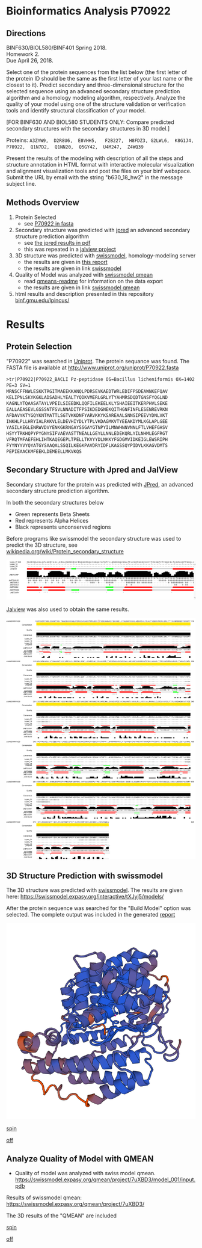# Bioinformatics Analysis P70922

## Directions 
BINF630/BIOL580/BINF401 Spring 2018.  
Homework 2.   
Due April 26, 2018.  

Select one of the protein sequences from the list below (the first letter of the protein ID should be the same as the first letter of your last name or the closest to it). Predict secondary and three-dimensional structure for the selected sequence using an advanced secondary structure prediction algorithm and a homology modeling algorithm, respectively. Analyze the quality of your model using one of the structure validation or verification tools and identify structural classification of your model. 

[FOR BINF630 AND BIOL580 STUDENTS ONLY: Compare predicted secondary structures with the secondary structures in 3D model.]

Proteins: `A3ZYW9,  D2R8U6,  E8VHH5,   F2B227,  H8FDZ3, G2LWL6,  K8G1J4,  P70922,  Q1N7D2,  Q1NN20,  Q5GY42,  U4M247,  Z4WQ39`
 
Present the results of the modeling with description of all the steps and structure annotation in HTML format with interactive molecular visualization and alignment visualization tools and post the files on your binf webspace. Submit the URL by email with the string "b630_18_hw2" in the message subject line.

## Methods Overview

1. Protein Selected 
    - see [P70922 in fasta](static/P70922.fasta.txt)
2. Secondary structure was predicted with [jpred](http://www.compbio.dundee.ac.uk/jpred/) an advanced secondary structure prediction algorithm
    - see [the jpred results in pdf](jrepd-results/secondary-structure-results.pdf)
    - this was repeated in a [jalview project](static/P70922-jalview.jvp)
3. 3D structure was predicted with [swissmodel](https://swissmodel.expasy.org/), homology-modeling server
    - the results are given in [this report](swiss-model-build/report.html)
    - the results are given in link [swissmodel](https://swissmodel.expasy.org/interactive/tXJyj5/models/)
4. Quality of Model was analyzed with [swissmodel qmean](https://swissmodel.expasy.org/qmean/) 
    - read [qmeans-readme](qmean-results/README) for information on the data export
    - the results are given in link [swissmodel qmean](https://swissmodel.expasy.org/qmean/project/7uXBD3/)
5. html results and description presented in this repository [binf.gmu.edu/lpincus/](http://binf.gmu.edu/lpincus/)


# Results 

## Protein Selection 
"P70922" was searched in [Uniprot](http://www.uniprot.org/). The protein sequance was found. The FASTA file is available at http://www.uniprot.org/uniprot/P70922.fasta

```
>tr|P70922|P70922_BACLI Pz-peptidase OS=Bacillus licheniformis OX=1402 PE=3 SV=1
MRNSCFFNWLESKKTRGITMAEEKKANQLPDRSEVKAEDTWRLEDIFPSDEAWNKEFQAV
KELIPNLSKYKGKLADSADHLYEALTYQDKVMERLGRLYTYAHMRSDQDTGNSFYQGLND
KAGNLYTQAASATAYLVPEILSIEEDKLQQFILEKEELKLYSHAIEEITKERPHVLSEKE
EALLAEASEVLGSSSNTFSVLNNADITFPSIKDEDGNEKQITHGNFINFLESENREVRKN
AFDAVYKTYGQYKNTMATTLSGTVKKDNFYARVKKYKSAREAALSNNSIPEEVYDNLVKT
INKHLPLLHRYIALRKKVLELDEVHIYDLYTPLVKDAGMKVTYEEAKDYMLKGLAPLGEE
YASILKEGLENRWVDVYENKGKRNGAYSSGAYGTNPYILMNWHNNVNNLFTLVHEFGHSV
HSYYTRKHQPYPYGNYSIFVAEVASTTNEALLGEYLLNNLEDEKQRLYILNHMLEGFRGT
VFRQTMFAEFEHLIHTKAQEGEPLTPELLTKVYYDLNKKYFGDGMVIDKEIGLEWSRIPH
FYYNYYVYQYATGYSAAQALSSQILKEGKPAVDRYIDFLKAGSSQYPIDVLKKAGVDMTS
PEPIEAACKMFEEKLDEMEELLMKVKQS
```

## Secondary Structure with Jpred and JalView
Secondary structure for the protein was predicted with 
[JPred](http://www.compbio.dundee.ac.uk/jpred/), an advanced secondary structure prediction algorithm.

In both the secondary structures below 
- Green represents Beta Sheets
- Red represents Alpha Helices
- Black represents unconserved regions

Before programs like swissmodel the secondary structure was used to predict the 3D structure, see [wikipedia.org/wiki/Protein_secondary_structure](https://en.wikipedia.org/wiki/Protein_secondary_structure)

![Secondary Structure Jpred](static/jpred-screenshot.png)


[Jalview](http://www.jalview.org) 
was also used to obtain the same results. 


![Secondary Structure](static/JalviewImage.png)


## 3D Structure Prediction with swissmodel

The 3D structure was predicted with [swissmodel](http://swissmodel.expasy.org/). 
The results are given here: https://swissmodel.expasy.org/interactive/tXJyj5/models/ 

After the protein sequence was searched for the "Build Model" option was selected. The complete output was included in the generated [report](swiss-model-build/report.html)

![Static Swissmodel Structure](static/swissmodelstructure.png)


<script type="text/javascript" src="JSmol.min.js"></script>

<script type="text/javascript">

    var Info = {
        color: "#E8F4FF",
        height: 500,
        width: 500,
        use: "HTML5"
    };

</script>

<script type="text/javascript">

  jmolApplet0 = Jmol.getApplet("jmolApplet", Info);
  Jmol.script(jmolApplet,"background white; load swiss-model-build/model/01/model.pdb; spin on;")

</script>

<a href="javascript:Jmol.script(jmolApplet,'spin on')">spin</a>

<a href="javascript:Jmol.script(jmolApplet,'spin off')">off</a>



## Analyze Quality of Model with QMEAN

- Quality of model was analyzed with swiss model qmean.
https://swissmodel.expasy.org/qmean/project/7uXBD3/model_001/input.pdb

Results of swissmodel qmean: https://swissmodel.expasy.org/qmean/project/7uXBD3/

The 3D results of the "QMEAN"  are included


<script type="text/javascript">

    var Info = {
        color: "#E8F4FF",
        height: 500,
        width: 500,
        use: "HTML5"
    };

</script>

<script type="text/javascript">

  jmolApplet1 = Jmol.getApplet("jmolQMEAN", Info);
  Jmol.script(jmolQMEAN,"background white; load qmean-results/model1/model_model_001/model.pdb; spin on;")

</script>

<a href="javascript:Jmol.script(jmolQMEAN,'spin on')">spin</a>

<a href="javascript:Jmol.script(jmolQMEAN,'spin off')">off</a>


